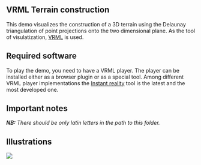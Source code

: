 ## VRML Terrain construction

This demo visualizes the construction of a 3D terrain using the Delaunay triangulation of point projections onto the two dimensional plane. As the tool of visulatization, <a href="http://www.web3d.org/x3d/specifications/vrml/">VRML</a> is used.

## Required software

To play the demo, you need to have a VRML player. The player can be installed either as a browser plugin or as a special tool. Among different VRML player implementations the <a href="http://www.instantreality.org/downloads/">Instant reality</a> tool is the latest and the most developed one.

## Important notes

<em><b>NB:</b> There should be only latin letters in the path to this folder.</em>

## Illustrations

<img src = "http://s55.radikal.ru/i149/1204/e0/ef4d84184556.png"/>